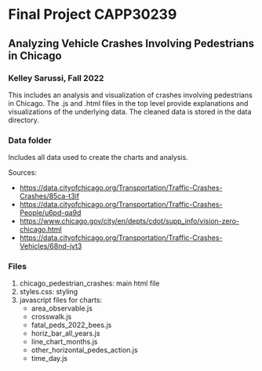 # Final Project CAPP30239
## Analyzing Vehicle Crashes Involving Pedestrians in Chicago
### Kelley Sarussi, Fall 2022

This includes an analysis and visualization of crashes involving pedestrians in Chicago. The .js and .html files in the top level provide explanations and visualizations of the underlying data. The cleaned data is stored in the data directory.

### Data folder
Includes all data used to create the charts and analysis.

Sources:
- https://data.cityofchicago.org/Transportation/Traffic-Crashes-Crashes/85ca-t3if
- https://data.cityofchicago.org/Transportation/Traffic-Crashes-People/u6pd-qa9d
- https://www.chicago.gov/city/en/depts/cdot/supp_info/vision-zero-chicago.html
- https://data.cityofchicago.org/Transportation/Traffic-Crashes-Vehicles/68nd-jvt3

### Files
1. chicago_pedestrian_crashes: main html file
2. styles.css: styling
3. javascript files for charts:
    - area_observable.js
    - crosswalk.js
    - fatal_peds_2022_bees.js
    - horiz_bar_all_years.js
    - line_chart_months.js
    - other_horizontal_pedes_action.js
    - time_day.js
